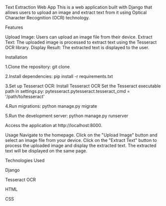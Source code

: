 Text Extraction Web App
This is a web application built with Django that allows users to upload an image and extract text from it using Optical Character Recognition (OCR) technology.

Features

Upload Image: Users can upload an image file from their device.
Extract Text: The uploaded image is processed to extract text using the Tesseract OCR library.
Display Result: The extracted text is displayed to the user.

Installation

1.Clone the repository:
  git clone <repository-url>

2.Install dependencies:
  pip install -r requirements.txt

3.Set up Tesseract OCR:
  Install Tesseract OCR
  Set the Tesseract executable path in settings.py:
  pytesseract.pytesseract.tesseract_cmd = '/path/to/tesseract'

4.Run migrations:
  python manage.py migrate

5.Run the development server:
  python manage.py runserver

Access the application at http://localhost:8000.

Usage
Navigate to the homepage.
Click on the "Upload Image" button and select an image file from your device.
Click on the "Extract Text" button to process the uploaded image and display the extracted text.
The extracted text will be displayed on the same page.

Technologies Used

Django

Tesseract OCR

HTML

CSS
